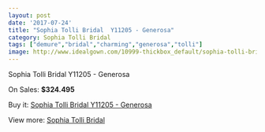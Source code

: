 ```yaml
---
layout: post
date: '2017-07-24'
title: "Sophia Tolli Bridal  Y11205 - Generosa"
category: Sophia Tolli Bridal
tags: ["demure","bridal","charming","generosa","tolli"]
image: http://www.idealgown.com/10999-thickbox_default/sophia-tolli-bridal-y11205-generosa.jpg
---
```

Sophia Tolli Bridal  Y11205 - Generosa

On Sales: **$324.495**
<a href="https://www.idealgown.com/en/sophia-tolli-bridal/4518-sophia-tolli-bridal-y11205-generosa.html"><amp-img layout="responsive" width="600" height="600" src="//www.idealgown.com/10999-thickbox_default/sophia-tolli-bridal-y11205-generosa.jpg" alt="Sophia Tolli Bridal  Y11205 - Generosa 0" /></a>

Buy it: [Sophia Tolli Bridal  Y11205 - Generosa](https://www.idealgown.com/en/sophia-tolli-bridal/4518-sophia-tolli-bridal-y11205-generosa.html "Sophia Tolli Bridal  Y11205 - Generosa")

View more: [Sophia Tolli Bridal](https://www.idealgown.com/en/52-sophia-tolli-bridal "Sophia Tolli Bridal")